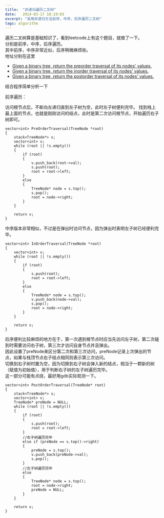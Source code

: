 ```yaml
---
title:  "非递归遍历二叉树"
date:   2014-03-17 18:19:03
excerpt: "采用非递归方法前序，中序，后序遍历二叉树"
tags: algorithm
---
```


遍历二叉树算是基础知识了，看到leetcode上有这个题目，就做了一下。  
分别是前序，中序，后序遍历。  
其中前序，中序非常近似，后序稍微麻烦些。  
地址分别在这里

* [Given a binary tree, return the preorder traversal of its nodes' values.](http://oj.leetcode.com/problems/binary-tree-preorder-traversal/)
* [Given a binary tree, return the inorder traversal of its nodes' values.](http://oj.leetcode.com/problems/binary-tree-inorder-traversal/)
* [Given a binary tree, return the postorder traversal of its nodes' values.](http://oj.leetcode.com/problems/binary-tree-postorder-traversal/)


结合程序简单分析一下

<!--more-->

前序遍历：  

访问根节点后，不断向左递归直到左子树为空，此时左子树便利完毕。
找到栈上最上面的节点，也就是刚刚访问的结点，此时是第二次访问根节点，开始遍历右子树即可。

```
vector<int> PreOrderTraversal(TreeNode *root)
{
    stack<TreeNode*> s;
    vector<int> v;
    while (root || !s.empty())
    {
        if (root)
        {
            v.push_back(root->val);
            s.push(root);
            root = root->left;
        }
        else
        {
            TreeNode* node = s.top();
            s.pop();
            root = node->right;
        }
    }

    return v;
}
```

中序版本非常相似，不过是在弹出时访问节点，因为弹出时表明左子树已经便利完毕。

```
vector<int> InOrderTraversal(TreeNode *root)
{
    vector<int> v;
    while (root || !s.empty())
    {
        if (root)
        {
            s.push(root);
            root = root->left;
        }
        else
        {
            TreeNode* node = s.top();
            v.push_back(node->val);
            s.pop();
            root = node->right;
        }
    }

    return v;
}
```

后序便利比较麻烦的地方在于，第一次遇到根节点时应当先访问左子树，第二次碰到时需要访问右子树，第三次才访问自身节点并且弹出。  
因此设置了preNode来区分第二次和第三次访问，preNode记录上次弹出的节点，如果与栈顶节点右子结点相同则表示第三次访问。  
切换到右子树时置为空，因为切换到右子树会弹入新的结点，相当于一颗新的树（赋值为初始值），用于判断右子树的左子树遍历完毕。  
这一部分可能有点绕，最好用gdb实际观测一下。  

```
vector<int> PostOrderTraversal(TreeNode* root)
{
    stack<TreeNode*> s;
    vector<int> v;
    TreeNode* preNode = NULL;
    while (root || !s.empty())
    {
        if (root)
        {
            s.push(root);
            root = root->left;
        }
        //右子树遍历完毕
        else if (preNode == s.top()->right)
        {
            preNode = s.top();
            v.push_back(preNode->val);
            s.pop();
        }
        //左子树遍历完毕
        else
        {
            TreeNode* node = s.top();
            root = node->right;
            preNode = NULL;
        }
    }

    return v;
}
```

